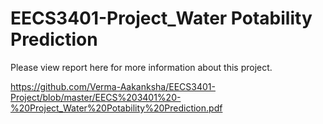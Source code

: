 # EECS3401-Project_Water Potability Prediction

Please view report here for more information about this project.

https://github.com/Verma-Aakanksha/EECS3401-Project/blob/master/EECS%203401%20-%20Project_Water%20Potability%20Prediction.pdf
